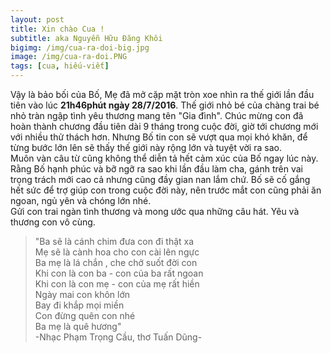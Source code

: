 ```yaml
---
layout: post
title: Xin chào Cua !
subtitle: aka Nguyễn Hữu Đăng Khôi
bigimg: /img/cua-ra-doi-big.jpg
image: /img/cua-ra-doi.PNG
tags: [cua, hiếu-viết]
---
```


Vậy là bảo bối của Bố, Mẹ đã mở cặp mặt tròn xoe nhìn ra thế giới lần đầu tiên vào lúc **21h46phút ngày 28/7/2016**. 
Thế giới nhỏ bé của chàng trai bé nhỏ tràn ngập tình yêu thương mang tên "Gia đình". Chúc mừng con đã hoàn thành chương đầu tiên dài 9 tháng trong cuộc đời, giờ tới chương mới với nhiều thử thách hơn. Nhưng Bố tin con sẽ vượt qua mọi khó khăn, để từng bước lớn lên sẽ thấy thế giới này rộng lớn và tuyệt vời ra sao. <br>Muôn vàn câu từ cũng không thể diễn tả hết cảm xúc của Bố ngay lúc này. Rằng Bố hạnh phúc và bỡ ngỡ ra sao khi lần đầu làm cha, gánh trên vai trọng trách mới cao cả nhưng cũng đầy gian nan lắm chứ. Bố sẽ cố gắng hết sức để trợ giúp con trong cuộc đời này, nên trước mắt con cũng phải ăn ngoan, ngủ yên và chóng lớn nhé.<br> Gửi con trai ngàn tình thương và mong ước qua những câu hát. Yêu và thương con vô cùng. <br>
> "Ba sẽ là cánh chim đưa con đi thật xa<br>
Mẹ sẽ là cành hoa cho con cài lên ngực<br>
Ba mẹ là lá chắn , che chở suốt đời con<br>
Khi con là con ba - con của ba rất ngoan<br>
Khi con là con mẹ - con của mẹ rất hiền<br>
Ngày mai con khôn lớn<br>
Bay đi khắp mọi miền<br>
Con đừng quên con nhé<br>
Ba mẹ là quê hương"<br>
    -Nhạc Phạm Trọng Cầu, thơ Tuấn Dũng-


